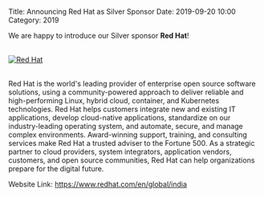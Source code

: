 Title: Announcing Red Hat as Silver Sponsor
Date: 2019-09-20 10:00
Category: 2019

We are happy to introduce our Silver sponsor **Red Hat**!

<!-- PELICAN_END_SUMMARY -->
<br>
<div class="text-center">
  <a href="https://www.redhat.com/en/global/india" target="_blank">
    <img src="{static}/images/sponsors/redhat.png" alt="Red Hat">
  </a>
</div>
<br>

Red Hat is the world's leading provider of enterprise open source software solutions, using a community-powered approach to deliver reliable and high-performing Linux, hybrid cloud, container, and Kubernetes technologies. Red Hat helps customers integrate new and existing IT applications, develop cloud-native applications, standardize on our industry-leading operating system, and automate, secure, and manage complex environments. Award-winning support, training, and consulting services make Red Hat a trusted adviser to the Fortune 500. As a strategic partner to cloud providers, system integrators, application vendors, customers, and open source communities, Red Hat can help organizations prepare for the digital future.

Website Link: <a href="https://www.redhat.com/en/global/india" target="_blank">https://www.redhat.com/en/global/india</a>
